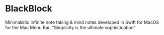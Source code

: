 # BlackBlock
Minimalistic infinite note taking & mind notes developed in Swift for MacOS for the Mac Menu Bar. 
"Simplicity is the ultimate sophistication"
